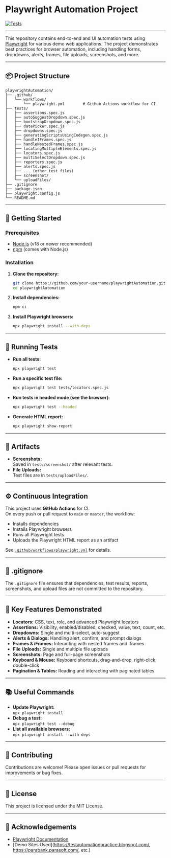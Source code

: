 # Playwright Automation Project

[![Tests](https://img.shields.io/endpoint?url=https://raw.githubusercontent.com/Nkereuwem03/playwrightAutomation/main/test-results/badge-summary.json)](https://github.com/Nkereuwem03/playwrightAutomation/actions)

---

This repository contains end-to-end and UI automation tests using [Playwright](https://playwright.dev/) for various demo web applications. The project demonstrates best practices for browser automation, including handling forms, dropdowns, alerts, frames, file uploads, screenshots, and more.

---

## 📦 Project Structure

```
playwrightAutomation/
├── .github/
│   └── workflows/
│       └── playwright.yml        # GitHub Actions workflow for CI
├── tests/
│   ├── assertions.spec.js
│   ├── autoSuggestDropdown.spec.js
│   ├── bootstrapDropdown.spec.js
│   ├── datePicker.spec.js
│   ├── dropdowns.spec.js
│   ├── generatingScriptsUsingCodegen.spec.js
│   ├── handleIFrames.spec.js
│   ├── handleNestedFrames.spec.js
│   ├── locatingMultipleElements.spec.js
│   ├── locators.spec.js
│   ├── multiSelectDropdown.spec.js
│   ├── reporters.spec.js
│   ├── alerts.spec.js
│   ├── ... (other test files)
│   ├── screenshot/
│   └── uploadFiles/
├── .gitignore
├── package.json
├── playwright.config.js
└── README.md
```

---

## 🚀 Getting Started

### Prerequisites

- [Node.js](https://nodejs.org/) (v18 or newer recommended)
- [npm](https://www.npmjs.com/) (comes with Node.js)

### Installation

1. **Clone the repository:**
   ```bash
   git clone https://github.com/your-username/playwrightAutomation.git
   cd playwrightAutomation
   ```

2. **Install dependencies:**
   ```bash
   npm ci
   ```

3. **Install Playwright browsers:**
   ```bash
   npx playwright install --with-deps
   ```

---

## 🧪 Running Tests

- **Run all tests:**
  ```bash
  npx playwright test
  ```

- **Run a specific test file:**
  ```bash
  npx playwright test tests/locators.spec.js
  ```

- **Run tests in headed mode (see the browser):**
  ```bash
  npx playwright test --headed
  ```

- **Generate HTML report:**
  ```bash
  npx playwright show-report
  ```

---

## 📸 Artifacts

- **Screenshots:**  
  Saved in `tests/screenshot/` after relevant tests.
- **File Uploads:**  
  Test files are in `tests/uploadFiles/`.

---

## ⚙️ Continuous Integration

This project uses **GitHub Actions** for CI.  
On every push or pull request to `main` or `master`, the workflow:

- Installs dependencies
- Installs Playwright browsers
- Runs all Playwright tests
- Uploads the Playwright HTML report as an artifact

See [`.github/workflows/playwright.yml`](.github/workflows/playwright.yml) for details.

---

## 📝 .gitignore

The `.gitignore` file ensures that dependencies, test results, reports, screenshots, and upload files are not committed to the repository.

---

## 🧩 Key Features Demonstrated

- **Locators:** CSS, text, role, and advanced Playwright locators
- **Assertions:** Visibility, enabled/disabled, checked, value, text, count, etc.
- **Dropdowns:** Single and multi-select, auto-suggest
- **Alerts & Dialogs:** Handling alert, confirm, and prompt dialogs
- **Frames & iFrames:** Interacting with nested frames and iframes
- **File Uploads:** Single and multiple file uploads
- **Screenshots:** Page and full-page screenshots
- **Keyboard & Mouse:** Keyboard shortcuts, drag-and-drop, right-click, double-click
- **Pagination & Tables:** Reading and interacting with paginated tables

---

## 📚 Useful Commands

- **Update Playwright:**  
  `npx playwright install`
- **Debug a test:**  
  `npx playwright test --debug`
- **List all available browsers:**  
  `npx playwright install --with-deps`

---

## 🤝 Contributing

Contributions are welcome! Please open issues or pull requests for improvements or bug fixes.

---

## 📄 License

This project is licensed under the MIT License.

---

## 🙏 Acknowledgements

- [Playwright Documentation](https://playwright.dev/)
- [Demo Sites Used](https://testautomationpractice.blogspot.com/, https://parabank.parasoft.com/, etc.)

